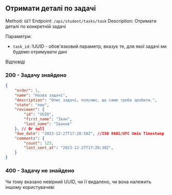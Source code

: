 ## Отримати деталі по задачі

Method: `GET`
Endpoint: `/api/student/tasks/task`
Description: Отримати деталі по конкретній задачі


Параметри:
- `task_id`: !UUID - обов'язковий параметр, вказує те, для якої задачі ми будемо отримувати дані

Відповіді

### 200 - Задачу знайдено
```json
{
	"order": 1,
	"name": "Назва задачі",
	"description": "Опис задачі, пояснює, що саме треба зробити.",
	"state": "new",
	"reviewer": {
		"id": "UUID",
		"first_name": "Іван",
		"last_name": "Іванов"
	}, // Or null
	"due_date": "2023-12-27T17:28:50Z", //ISO 8601/UTC Unix Timestamp
	"comments": {
		"count": 123,
		"last_sent_at": "2023-12-27T17:28:30Z",
	}
}
```

### 400 - Задачу не знайдено
Чи тому вказано невірний UUID, чи її видалено, чи вона належить іншому користувачеві
